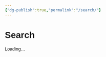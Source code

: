 ```yaml
---
{"dg-publish":true,"permalink":"/search/"}
---
```


<!DOCTYPE html>
<html lang="en">
<head>
  <meta charset="UTF-8">
  <title>Books in treeajmgar</title>
  <style>
    body { font-family: Arial, sans-serif; }
    .book-list a {
      display: block;
      margin: 8px 0;
      color: #3366cc;
      text-decoration: none;
      font-size: 1.2em;
    }
    .book-list a:hover { text-decoration: underline; }
  </style>
</head>
<body>
  <h1>Search</h1>
  <div class="book-list" id="book-list">Loading…</div>
  <script src="https://cdn.jsdelivr.net/npm/js-yaml@4.1.0/dist/js-yaml.min.js"></script>
  <script>
    async function fetchYamlBookTitles() {
      const repoOwner = "treeajmgar";
      const repoName = "treeajmgar";
      const branch = "main";
      const apiUrl = `https://api.github.com/repos/${repoOwner}/${repoName}/git/trees/${branch}?recursive=1`;
      const fileList = await fetch(apiUrl).then(r => r.json());

      // Get YAML files
      const yamlFiles = (fileList.tree || []).filter(f =>
        f.type === "blob" && (f.path.endsWith(".yaml") || f.path.endsWith(".yml"))
      );

      const books = [];

      // For each YAML file, fetch and parse contents
      await Promise.all(
        yamlFiles.map(async file => {
          const rawUrl = `https://raw.githubusercontent.com/${repoOwner}/${repoName}/${branch}/${file.path}`;
          try {
            const text = await fetch(rawUrl).then(r => r.text());
            const doc = jsyaml.load(text);
            if (
              doc &&
              Array.isArray(doc.tags) &&
              doc.tags.includes("book") &&
              doc.title
            ) {
              books.push({ title: doc.title, url: rawUrl });
            }
          } catch (e) {}
        })
      );

      return books;
    }

    async function renderBookTitles() {
      const list = document.getElementById("book-list");
      list.innerHTML = "";
      const books = await fetchYamlBookTitles();
      if (!books.length) {
        list.textContent = "No books found.";
        return;
      }
      books.forEach(book => {
        const a = document.createElement("a");
        a.href = book.url;
        a.textContent = book.title;
        a.target = "_blank";
        list.appendChild(a);
      });
    }

    renderBookTitles();
  </script>
</body>
</html>